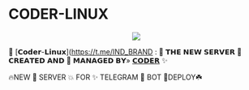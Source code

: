 # CODER-LINUX



<p align="center"><a href="https://t.me/XD_CODER"><img src="https://telegra.ph/file/f184b2967f1e67bc637f8.jpg"></a></p>

🥀 [𝗖𝗼𝗱𝗲𝗿-𝗟𝗶𝗻𝘂𝘅](https://t.me/IND_BRAND : 🍁 𝗧𝗛𝗘 𝗡𝗘𝗪 𝗦𝗘𝗥𝗩𝗘𝗥 📡
𝗖𝗥𝗘𝗔𝗧𝗘𝗗 𝗔𝗡𝗗 💞 𝗠𝗔𝗡𝗔𝗚𝗘𝗗 𝗕𝗬» [𝗖𝗢𝗗𝗘𝗥](https://t.me/XD_CODER) ✨

🔥NEW  🥀 SERVER  💥  FOR  ✨  TELEGRAM 🌹 BOT 🌲DEPLOY☘️
